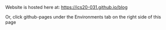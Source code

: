Website is hosted here at: https://ics20-031.github.io/blog

Or, click github-pages under the Environments tab on the right side of this page
